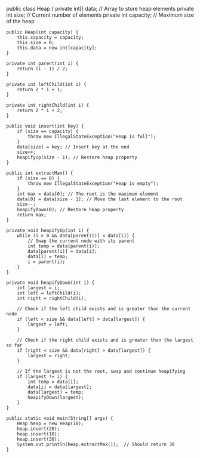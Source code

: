 public class Heap {
    private int[] data;  // Array to store heap elements
    private int size;    // Current number of elements
    private int capacity; // Maximum size of the heap

    public Heap(int capacity) {
        this.capacity = capacity;
        this.size = 0;
        this.data = new int[capacity];
    }

    private int parent(int i) {
        return (i - 1) / 2;
    }

    private int leftChild(int i) {
        return 2 * i + 1;
    }

    private int rightChild(int i) {
        return 2 * i + 2;
    }

    public void insert(int key) {
        if (size == capacity) {
            throw new IllegalStateException("Heap is full");
        }
        data[size] = key; // Insert key at the end
        size++;
        heapifyUp(size - 1); // Restore heap property
    }

    public int extractMax() {
        if (size == 0) {
            throw new IllegalStateException("Heap is empty");
        }
        int max = data[0]; // The root is the maximum element
        data[0] = data[size - 1]; // Move the last element to the root
        size--;
        heapifyDown(0); // Restore heap property
        return max;
    }

    private void heapifyUp(int i) {
        while (i > 0 && data[parent(i)] < data[i]) {
            // Swap the current node with its parent
            int temp = data[parent(i)];
            data[parent(i)] = data[i];
            data[i] = temp;
            i = parent(i);
        }
    }

    private void heapifyDown(int i) {
        int largest = i;
        int left = leftChild(i);
        int right = rightChild(i);

        // Check if the left child exists and is greater than the current node
        if (left < size && data[left] > data[largest]) {
            largest = left;
        }

        // Check if the right child exists and is greater than the largest so far
        if (right < size && data[right] > data[largest]) {
            largest = right;
        }

        // If the largest is not the root, swap and continue heapifying
        if (largest != i) {
            int temp = data[i];
            data[i] = data[largest];
            data[largest] = temp;
            heapifyDown(largest);
        }
    }

    public static void main(String[] args) {
        Heap heap = new Heap(10);
        heap.insert(20);
        heap.insert(10);
        heap.insert(30);
        System.out.println(heap.extractMax());  // Should return 30
    }
    
